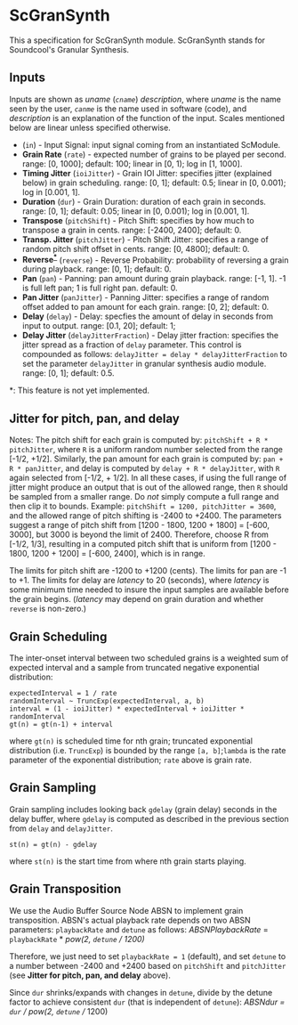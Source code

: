 # ScGranSynth

This a specification for ScGranSynth module. ScGranSynth stands for Soundcool's Granular Synthesis.

## Inputs
Inputs are shown as *uname* (*`cname`*) *description*, where *uname* is the name seen by the user, *`canme`* is the name used in software (code), and *description* is an explanation of the function of the input. Scales mentioned below are linear unless specified otherwise.
* (`in`) - Input Signal: input signal coming from an instantiated ScModule.
* **Grain Rate** (`rate`) - expected number of grains to be played per second. range: [0, 1000]; default: 100; linear in [0, 1); log in [1, 1000].
* **Timing Jitter** (`ioiJitter`) - Grain IOI Jitter: specifies jitter (explained below) in grain scheduling. range: [0, 1]; default: 0.5; linear in [0, 0.001); log in [0.001, 1].
* **Duration** (`dur`) - Grain Duration: duration of each grain in seconds. range: [0, 1]; default: 0.05; linear in [0, 0.001); log in [0.001, 1].
* **Transpose** (`pitchShift`) - Pitch Shift: specifies by how much to transpose a grain in cents. range: [-2400, 2400]; default: 0.
* **Transp. Jitter** (`pitchJitter`) - Pitch Shift Jitter: specifies a range of random pitch shift offset in cents. range: [0, 4800]; default: 0.
* **Reverse<sup>[*](#NYI)</sup>** (`reverse`) - Reverse Probability: probability of reversing a grain during playback. range: [0, 1]; default: 0.
* **Pan** (`pan`) - Panning: pan amount during grain playback. range: [-1, 1]. -1 is full left pan; 1 is full right pan. default: 0.
* **Pan Jitter** (`panJitter`) - Panning Jitter: specifies a range of random offset added to pan amount for each grain. range: [0, 2]; default: 0.
* **Delay** (`delay`) - Delay: specfies the amount of delay in seconds from input to output. range: [0.1, 20]; default: 1;
* **Delay Jitter** (`delayJitterFraction`) - Delay jitter fraction: specifies the jitter spread as a fraction of `delay` parameter. This control is compounded as follows: `delayJitter = delay * delayJitterFraction` to set the parameter `delayJitter` in granular synthesis audio module. range: [0, 1]; default: 0.5.

<a name="NYI">*</a>: This feature is not yet implemented.

## Jitter for pitch, pan, and delay
Notes: The pitch shift for each grain is computed by: `pitchShift + R * pitchJitter`, where `R` is a uniform random number selected from the range [-1/2, +1/2]. Similarly, the pan amount for each grain is computed by: `pan + R * panJitter`, and delay is computed by `delay + R * delayJitter`, with `R` again selected from [-1/2, + 1/2]. In all these cases, if using the full range of jitter might produce an output that is out of the allowed range, then `R` should be sampled from a smaller range. Do *not* simply compute a full range and then clip it to bounds. Example: `pitchShift = 1200, pitchJitter = 3600`, and the allowed range of pitch shifting is -2400 to +2400. The parameters suggest a range of pitch shift from [1200 - 1800, 1200 + 1800] = [-600, 3000], but 3000 is beyond the limit of 2400. Therefore, choose R from [-1/2, 1/3], resulting in a computed pitch shift that is uniform from [1200 - 1800, 1200 + 1200] = [-600, 2400], which is in range.

The limits for pitch shift are -1200 to +1200 (cents). The limits for pan are -1 to +1. The limits for delay are *latency* to 20 (seconds), where *latency* is some minimum time needed to insure the input samples are available before the grain begins. (*latency* may depend on grain duration and whether `reverse` is non-zero.)

## Grain Scheduling
The inter-onset interval between two scheduled grains is a weighted sum of expected interval and a sample from truncated negative exponential distribution:
```
expectedInterval = 1 / rate
randomInterval ~ TruncExp(expectedInterval, a, b)
interval = (1 - ioiJitter) * expectedInterval + ioiJitter * randomInterval
gt(n) = gt(n-1) + interval
```
where `gt(n)` is scheduled time for nth grain; truncated exponential distribution (i.e. `TruncExp`) is bounded 
by the range `[a, b]`;`lambda` is the rate parameter of the exponential distribution; `rate` above is grain rate.

## Grain Sampling
Grain sampling includes looking back `gdelay` (grain delay) seconds in the delay buffer, where `gdelay` is computed as described in the previous section from `delay` and `delayJitter`.
```
st(n) = gt(n) - gdelay
```
where `st(n)` is the start time from where nth grain starts playing. 

## Grain Transposition
We use the Audio Buffer Source Node ABSN to implement grain transposition. ABSN's actual playback rate depends on two ABSN parameters: `playbackRate` and `detune` as follows: *ABSNPlaybackRate* = `playbackRate` * *pow(2, `detune` / 1200)*

Therefore, we just need to set `playbackRate = 1` (default), and set `detune` to a number between -2400 and +2400 based on `pitchShift` and `pitchJitter` (see **Jitter for pitch, pan, and delay** above).

Since `dur` shrinks/expands with changes in `detune`, divide by the detune factor to achieve consistent `dur` (that is independent of `detune`): *ABSNdur = `dur` / pow(2, `detune` /* 1200)
